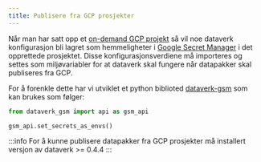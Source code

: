 ```yaml
---
title: Publisere fra GCP prosjekter
---
```


Når man har satt opp et [on-demand GCP projekt](https://github.com/navikt/knada-on-demand-projects) så vil noe
dataverk konfigurasjon bli lagret som hemmeligheter i [Google Secret Manager](https://cloud.google.com/secret-manager/docs) 
i det opprettede prosjektet. Disse konfigurasjonsverdiene må importeres og settes som miljøvariabler for at dataverk skal fungere når datapakker skal 
publiseres fra GCP.

For å forenkle dette har vi utviklet et python biblioted [dataverk-gsm](https://github.com/navikt/dataverk-gsm) som kan brukes som følger:
````python
from dataverk_gsm import api as gsm_api

gsm_api.set_secrets_as_envs()
````

:::info
For å kunne publisere datapakker fra GCP prosjekter må installert versjon av dataverk >= 0.4.4
:::
